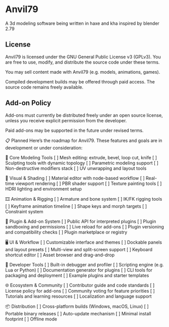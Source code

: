 # Anvil79
A 3d modeling software being written in haxe and kha inspired by blender 2.79

## License

Anvil79 is licensed under the GNU General Public License v3 (GPLv3). You are free to use, modify, and distribute the source code under these terms.

You may sell content made with Anvil79 (e.g. models, animations, games).

Compiled development builds may be offered through paid access. The source code remains freely available.

## Add-on Policy

Add-ons must currently be distributed freely under an open source license, unless you receive explicit permission from the developer.

Paid add-ons may be supported in the future under revised terms.


📋 Planned
Here’s the roadmap for Anvil79. These features and goals are in development or under consideration:

🧰 Core Modeling Tools
[ ] Mesh editing: extrude, bevel, loop cut, knife
[ ] Sculpting tools with dynamic topology
[ ] Parametric modeling support
[ ] Non-destructive modifiers stack
[ ] UV unwrapping and layout tools

🎨 Visual & Shading
[ ] Material editor with node-based workflow
[ ] Real-time viewport rendering
[ ] PBR shader support
[ ] Texture painting tools
[ ] HDRI lighting and environment setup

🎞️ Animation & Rigging
[ ] Armature and bone system
[ ] IK/FK rigging tools
[ ] Keyframe animation timeline
[ ] Shape keys and morph targets
[ ] Constraint system

🧩 Plugin & Add-on System
[ ] Public API for interpreted plugins
[ ] Plugin sandboxing and permissions
[ ] Live reload for add-ons
[ ] Plugin versioning and compatibility checks
[ ] Plugin marketplace or registry

🖥️ UI & Workflow
[ ] Customizable interface and themes
[ ] Dockable panels and layout presets
[ ] Multi-view and split-screen support
[ ] Keyboard shortcut editor
[ ] Asset browser and drag-and-drop

🧠 Developer Tools
[ ] Built-in debugger and profiler
[ ] Scripting engine (e.g. Lua or Python)
[ ] Documentation generator for plugins
[ ] CLI tools for packaging and deployment
[ ] Example plugins and starter templates

🌐 Ecosystem & Community
[ ] Contributor guide and code standards
[ ] License policy for add-ons
[ ] Community voting for feature priorities
[ ] Tutorials and learning resources
[ ] Localization and language support

📦 Distribution
[ ] Cross-platform builds (Windows, macOS, Linux)
[ ] Portable binary releases
[ ] Auto-update mechanism
[ ] Minimal install footprint
[ ] Offline mode
